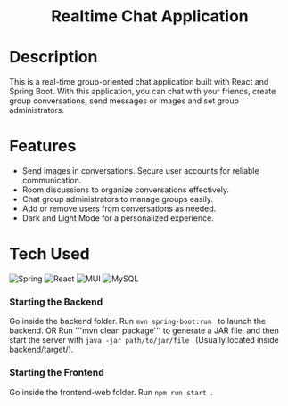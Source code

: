 <div align="center">
      <h1> Realtime Chat Application </h1>
     </div>


# Description
This is a real-time group-oriented chat application built with React and Spring Boot. With this application, you can chat with your friends, create group conversations, send messages or images and set group administrators.

# Features
- Send images in conversations. Secure user accounts for reliable communication. 
- Room discussions to organize conversations effectively. 
- Chat group administrators to manage groups easily. 
- Add or remove users from conversations as needed. 
- Dark and Light Mode for a personalized experience.

# Tech Used
 ![Spring](https://img.shields.io/badge/spring-%236DB33F.svg?style=for-the-badge&logo=spring&logoColor=white) ![React](https://img.shields.io/badge/react-%2320232a.svg?style=for-the-badge&logo=react&logoColor=%2361DAFB) ![MUI](https://img.shields.io/badge/MUI-%230081CB.svg?style=for-the-badge&logo=material-ui&logoColor=white) ![MySQL](https://img.shields.io/badge/mysql-%2300f.svg?style=for-the-badge&logo=mysql&logoColor=white)


### Starting the Backend
Go inside the backend folder.
Run  ```mvn spring-boot:run ``` to launch the backend. 
OR Run '''mvn clean package''' to generate a JAR file, and then start the server with  ```java -jar path/to/jar/file ``` (Usually located inside backend/target/).
### Starting the Frontend
Go inside the frontend-web folder. Run  ```npm run start ```.
